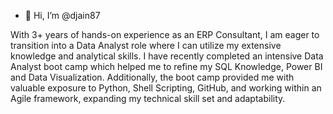 - 👋 Hi, I’m @djain87

With 3+ years of hands-on 
experience as an ERP Consultant, I 
am eager to transition into a Data 
Analyst role where I can utilize my 
extensive knowledge and analytical 
skills. 
I have recently completed an
intensive Data Analyst boot camp 
which helped me to refine my SQL 
Knowledge, Power BI and Data 
Visualization. Additionally, the boot 
camp provided me with valuable 
exposure to Python, Shell Scripting,
GitHub, and working within an 
Agile framework, expanding my 
technical skill set and adaptability.




<!---
djain87/djain87 is a ✨ special ✨ repository because its `README.md` (this file) appears on your GitHub profile.
You can click the Preview link to take a look at your changes.
--->
